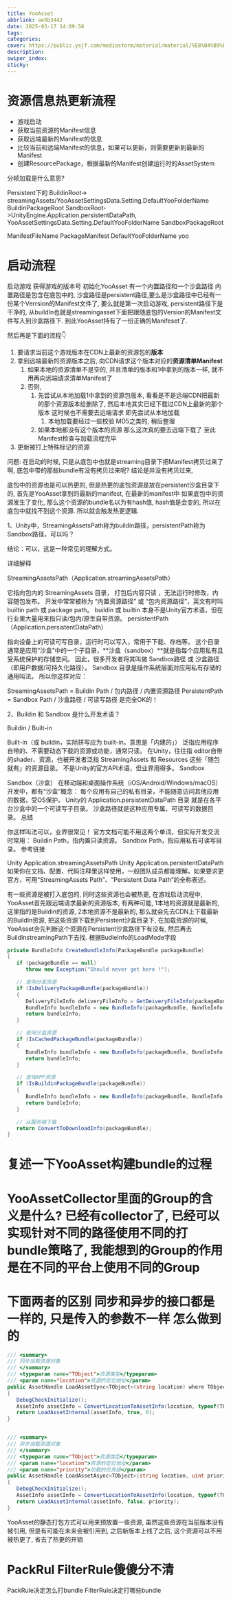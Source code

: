 ```yaml
---
title: YooAsset
abbrlink: ae5b3442
date: 2025-03-17 14:09:58
tags:
categories:
cover: https://public.ysjf.com/mediastorm/material/material/%E8%B4%B9%E5%B0%94%E7%8F%AD%E5%85%8B%E6%96%AF-11-%E8%BF%91%E6%99%AF-20250107.JPG
description:
swiper_index:
sticky:
---
```


# 资源信息热更新流程

- 游戏启动
- 获取当前资源的Manifest信息
- 获取远端最新的Manifest的信息
- 比较当前和远端Manifest的信息，如果可以更新，则需要更新到最新的Manifest
- 创建ResourcePackage，根据最新的Manifest创建运行时的AssetSystem

分帧加载是什么意思?

Persistent下的
BuildinRoot-> streamingAssets/YooAssetSettingsData.Setting.DefaultYooFolderName
BuildinPackageRoot
SandboxRoot->UnityEngine.Application.persistentDataPath, YooAssetSettingsData.Setting.DefaultYooFolderName
SandboxPackageRoot

ManifestFileName PackageManifest
DefaultYooFolderName yoo


# 启动流程

启动游戏
获得游戏的版本号
初始化YooAsset
有一个内置路径和一个沙盒路径
内置路径是包含在底包中的, 沙盒路径是persistent路径,要么是沙盒路径中已经有一份某个Verrsion的Manifest文件了, 要么就是第一次启动游戏, persistent路径下是干净的, 从buildIn也就是streamingasset下面把跟随底包的Version的Manifest文件写入到沙盒路径下. 到此YooAsset持有了一份正确的Manifeset了.

然后再是下面的流程👇

1. 要请求当前这个游戏版本在CDN上最新的资源包的**版本**
2. 拿到远端最新的资源版本之后, 向CDN请求这个版本对应的**资源清单Manifest**
   1. 如果本地的资源清单不是空的, 并且清单的版本和1中拿到的版本一样, 就不用再向远端请求清单Manifest了
   2. 否则,
      1. 先尝试从本地加载1中拿到的资源包版本, 看看是不是远端CDN把最新的那个资源版本给删除了, 然后本地其实已经下载过CDN上最新的那个版本 这时候也不需要去远端请求 即先尝试从本地加载
         1. 本地加载要经过一些校验 MD5之类的, 稍后整理
      2. 如果本地都没有这个版本的资源 那么这次真的要去远端下载了 至此Manifest检查与加载流程完毕
3. 更新被打上特殊标记的资源

问题: 在启动的时候, 只是从底包中也就是streaming目录下把Manifest拷贝过来了啊, 底包中带的那些bundle有没有拷贝过来呢? 结论是并没有拷贝过来, 

底包中的资源也是可以热更的, 但是热更的底包资源是放在persistent沙盒目录下的, 首先是YooAsset拿到的最新的manifest, 在最新的manifest中 如果底包中的资源发生了变化, 那么这个资源的bundle名以为有hash值, hash值是会变的, 所以在底包中就找不到这个资源. 所以就会触发热更逻辑.

1、Unity中，StreamingAssetsPath称为buildin路径，persistentPath称为Sandbox路径，可以吗？

结论：可以，这是一种常见的理解方式。

详细解释

StreamingAssetsPath（Application.streamingAssetsPath）

它指向包内的 StreamingAssets 目录， 打包后内容只读 ，无法运行时修改，内容随包发布。
开发中常常被称为 “内置资源路径” 或 “包内资源路径”，英文有时叫 builtin path 或 package path。
buildin 或 builtin 本身不是Unity官方术语，但在行业里大量用来指只读/包内/原生自带资源。
persistentPath（Application.persistentDataPath）

指向设备上的可读可写目录，运行时可以写入，常用于下载、存档等。
这个目录通常是应用“沙盒”中的一个子目录，**沙盒（sandbox）**就是指每个应用私有且受系统保护的存储空间。
因此，很多开发者将其叫做 Sandbox路径 或 沙盒路径（即用户数据/可持久化路径）。
Sandbox 目录是操作系统层面对应用私有存储的通用叫法。
所以你这样对应：

StreamingAssetsPath = Buildin Path / 包内路径 / 内置资源路径
PersistentPath = Sandbox Path / 沙盒路径 / 可读写路径
是完全OK的！

2、Buildin 和 Sandbox 是什么开发术语？

Buildin / Built-in

Built-in（或 buildin，实际拼写应为 built-in，意思是「内建的」）
泛指应用程序自带的、不需要动态下载的资源或功能，通常只读。
在Unity，往往指 editor自带的shader、资源，也被开发者泛指 StreamingAssets 和 Resources 这些「随包就有」的资源目录。
不是Unity的官方API术语，但业界用得多。
Sandbox

Sandbox（沙盒）
在移动端和桌面操作系统（iOS/Android/Windows/macOS）开发中，都有“沙盒”概念：
每个应用有自己的私有目录，不能随意访问其他应用的数据，受OS保护。
Unity的 Application.persistentDataPath 目录 就是在各平台沙盒中的一个可读写子目录。
沙盒路径就是这种应用专属、可读写的数据目录。
总结

你这样叫法可以，业界很常见！
官方文档可能不用这两个单词，但实际开发交流时常用：
Buildin Path，指内置只读资源。
Sandbox Path，指应用私有可读写目录。
参考链接

Unity Application.streamingAssetsPath
Unity Application.persistentDataPath
如果你在文档、配置、代码注释里这样使用，一般团队成员都能理解。如果要求更官方，可用“StreamingAssets Path”、“Persistent Data Path”的全称表述。


有一些资源是被打入底包的, 同时这些资源也会被热更, 在游戏启动流程中, YooAsset首先跟远端请求最新的资源版本, 有两种可能, 1本地的资源就是最新的, 这里指的是Buildin的资源, 2本地资源不是最新的, 那么就会先去CDN上下载最新的BuildIn资源, 把这些资源下载到Persistent沙盒目录下, 在加载资源的时候, YooAsset会先判断这个资源在Persistent沙盒路径下有没有, 然后再去BuildInstreamingPath下去找.
根据BudleInfo的LoadMode字段


```C#
private BundleInfo CreateBundleInfo(PackageBundle packageBundle)
{
   if (packageBundle == null)
      throw new Exception("Should never get here !");

   // 查询分发资源
   if (IsDeliveryPackageBundle(packageBundle))
   {
      DeliveryFileInfo deliveryFileInfo = GetDeiveryFileInfo(packageBundle);
      BundleInfo bundleInfo = new BundleInfo(packageBundle, BundleInfo.ELoadMode.LoadFromDelivery, deliveryFileInfo.DeliveryFilePath, deliveryFileInfo.DeliveryFileOffset);
      return bundleInfo;
   }

   // 查询沙盒资源
   if (IsCachedPackageBundle(packageBundle))
   {
      BundleInfo bundleInfo = new BundleInfo(packageBundle, BundleInfo.ELoadMode.LoadFromCache);
      return bundleInfo;
   }

   // 查询APP资源
   if (IsBuildinPackageBundle(packageBundle))
   {
      BundleInfo bundleInfo = new BundleInfo(packageBundle, BundleInfo.ELoadMode.LoadFromStreaming);
      return bundleInfo;
   }

   // 从服务端下载
   return ConvertToDownloadInfo(packageBundle);
}
```

# 复述一下YooAsset构建bundle的过程


# YooAssetCollector里面的Group的含义是什么? 已经有collector了, 已经可以实现针对不同的路径使用不同的打bundle策略了, 我能想到的Group的作用是在不同的平台上使用不同的Group


# 下面两者的区别 同步和异步的接口都是一样的, 只是传入的参数不一样 怎么做到的

```C#
/// <summary>
/// 同步加载资源对象
/// </summary>
/// <typeparam name="TObject">资源类型</typeparam>
/// <param name="location">资源的定位地址</param>
public AssetHandle LoadAssetSync<TObject>(string location) where TObject : UnityEngine.Object
{
   DebugCheckInitialize();
   AssetInfo assetInfo = ConvertLocationToAssetInfo(location, typeof(TObject));
   return LoadAssetInternal(assetInfo, true, 0);
}


/// <summary>
/// 异步加载资源对象
/// </summary>
/// <typeparam name="TObject">资源类型</typeparam>
/// <param name="location">资源的定位地址</param>
/// <param name="priority">加载的优先级</param>
public AssetHandle LoadAssetAsync<TObject>(string location, uint priority = 0) where TObject : UnityEngine.Object
{
   DebugCheckInitialize();
   AssetInfo assetInfo = ConvertLocationToAssetInfo(location, typeof(TObject));
   return LoadAssetInternal(assetInfo, false, priority);
}
```

YooAsset的静态打包方式可以用来预放置一些资源, 虽然这些资源在当前版本没有被引用, 但是有可能在未来会被引用到, 之后新版本上线了之后, 这个资源可以不用被热更了, 省去了热更的开销

# PackRul FilterRule傻傻分不清

PackRule决定怎么打bundle
FilterRule决定打哪些bundle